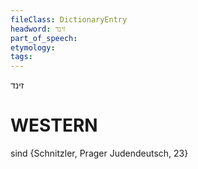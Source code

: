 ```yaml
---
fileClass: DictionaryEntry
headword: זינד
part_of_speech: 
etymology: 
tags: 
---
```

זינד

WESTERN
========

sind {Schnitzler, Prager Judendeutsch, 23}